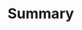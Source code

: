 # Summary

<!--
  Be sure your Pull Request includes:

  - JIRA ticket number in the title, and link in the summary
  - An accurate summary of what is being added/edited/removed
  - Tests (unit, component, regression)
  - Updated documentation and commented code
  - Link to Figma, if applicable
  - Conventional Commits
-->
